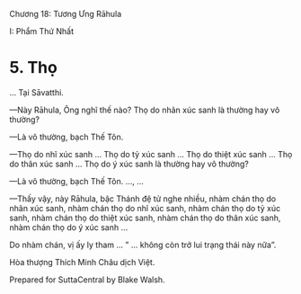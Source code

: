  

Chương 18: Tương Ưng Rāhula

I: Phẩm Thứ Nhất

# 5\. Thọ

… Tại Sāvatthi.

—Này Rāhula, Ông nghĩ thế nào? Thọ do nhãn xúc sanh là thường hay vô thường?

—Là vô thường, bạch Thế Tôn.

—Thọ do nhĩ xúc sanh … Thọ do tỷ xúc sanh … Thọ do thiệt xúc sanh … Thọ do thân xúc sanh … Thọ do ý xúc sanh là thường hay vô thường?

—Là vô thường, bạch Thế Tôn. …, …

—Thấy vậy, này Rāhula, bậc Thánh đệ tử nghe nhiều, nhàm chán thọ do nhãn xúc sanh, nhàm chán thọ do nhĩ xúc sanh, nhàm chán thọ do tỷ xúc sanh, nhàm chán thọ do thiệt xúc sanh, nhàm chán thọ do thân xúc sanh, nhàm chán thọ do ý xúc sanh …

Do nhàm chán, vị ấy ly tham … ” … không còn trở lui trạng thái này nữa”.

Hòa thượng Thích Minh Châu dịch Việt.

Prepared for SuttaCentral by Blake Walsh.